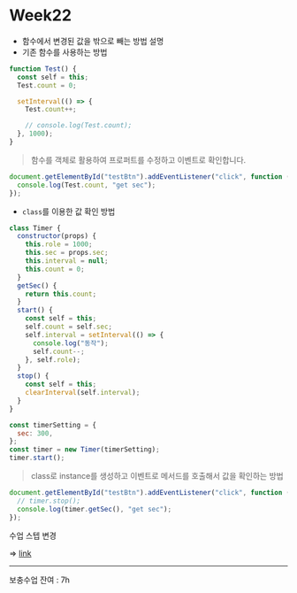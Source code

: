 # Week22

+ 함수에서 변경된 값을 밖으로 빼는 방법 설명
+ 기존 함수를 사용하는 방법

```js
function Test() {
  const self = this;
  Test.count = 0;

  setInterval(() => {
    Test.count++;

    // console.log(Test.count);
  }, 1000);
}
```

> 함수를 객체로 활용하여 프로퍼트를 수정하고 이벤트로 확인합니다.

```js
document.getElementById("testBtn").addEventListener("click", function (e) {
  console.log(Test.count, "get sec");
});
```



+ `class`를 이용한 값 확인 방법

```js
class Timer {
  constructor(props) {
    this.role = 1000;
    this.sec = props.sec;
    this.interval = null;
    this.count = 0;
  }
  getSec() {
    return this.count;
  }
  start() {
    const self = this;
    self.count = self.sec;
    self.interval = setInterval(() => {
      console.log("동작");
      self.count--;
    }, self.role);
  }
  stop() {
    const self = this;
    clearInterval(self.interval);
  }
}

const timerSetting = {
  sec: 300,
};
const timer = new Timer(timerSetting);
timer.start();
```

> class로 instance를 생성하고 이벤트로 메서드를 호출해서 값을 확인하는 방법

```js
document.getElementById("testBtn").addEventListener("click", function (e) {
  // timer.stop();
  console.log(timer.getSec(), "get sec");
});
```



수업 스텝 변경

=> [link](https://github.com/divinisland-portfolio)



<hr>

보충수업 잔여  : 7h

